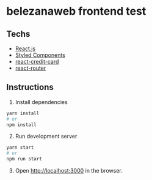 # belezanaweb frontend test

## Techs

* [React.js](https://reactjs.org/)
* [Styled Components](https://reactjs.org/)
* [react-credit-card](https://www.npmjs.com/package/react-credit-cards)
* [react-router](https://reactrouter.com/)

## Instructions

1. Install dependencies
```bash
yarn install
# or
npm install
```

2. Run development server
```bash
yarn start
# or
npm run start
```

3. Open [http://localhost:3000](http://localhost:3000) in the browser.